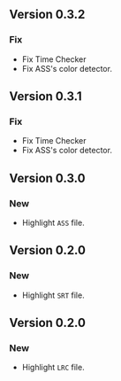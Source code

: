 ## Version 0.3.2

### Fix

- Fix Time Checker
- Fix ASS's color detector.

## Version 0.3.1

### Fix

- Fix Time Checker
- Fix ASS's color detector.


## Version 0.3.0

### New

- Highlight `ASS` file.



## Version 0.2.0

### New

- Highlight `SRT` file.


## Version 0.2.0

### New

- Highlight `LRC` file.